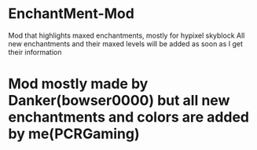 # EnchantMent-Mod
Mod that highlights maxed enchantments, mostly for hypixel skyblock
All new enchantments and their maxed levels will be added as soon as I get their information
# Mod mostly made by Danker(bowser0000) but all new enchantments and colors are added by me(PCRGaming)

